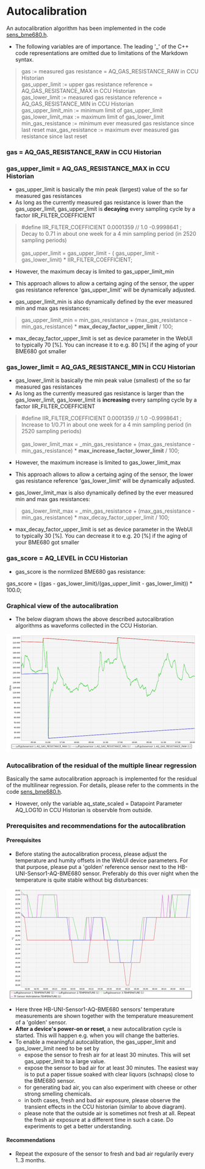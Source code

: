 # Autocalibration

An autocalibration algorithm has been implemented in the code [sens_bme680.h](../sensors/sens_bme680.h).

- The following variables are of importance. The leading '_' of the C++ code representations are omitted due to limitations of the Markdown syntax.


> gas := measured gas resistance = AQ_GAS_RESISTANCE_RAW in CCU Historian<BR/>
> gas_upper_limit := upper gas resistance reference = AQ_GAS_RESISTANCE_MAX in CCU Historian<BR/>
> gas_lower_limit := measured gas resistance reference = AQ_GAS_RESISTANCE_MIN in CCU Historian<BR/>
> gas_upper_limit_min := minimum limit of gas_upper_limit
> gas_lower_limit_max := maximum limit of gas_lower_limit
> min_gas_resistance := minimum ever measured gas resistance since last reset
> max_gas_resistance := maximum ever measured gas resistance since last reset

### gas = AQ_GAS_RESISTANCE_RAW in CCU Historian

### gas_upper_limit = AQ_GAS_RESISTANCE_MAX in CCU Historian

- gas_upper_limit is basically the min peak (largest) value of the so far measured gas resistances
- As long as the currently measured gas resistance is lower than the gas_upper_limit,  gas_upper_limit is **decaying** every sampling cycle by a factor IIR_FILTER_COEFFICIENT

>  #define IIR_FILTER_COEFFICIENT 0.0001359 // 1.0 -0.9998641 ; Decay to 0.71 in about one week for a 4 min sampling period (in 2520 sampling periods)<BR/><BR/>
>  gas_upper_limit = gas_upper_limit - ( gas_upper_limit - gas_lower_limit) * IIR_FILTER_COEFFICIENT;<BR/>

- However, the maximum decay is limited to gas_upper_limit_min

- This approach allows to allow a certaing aging of the sensor, the upper gas resistance reference 'gas_upper_limit' will be dynamically adjusted.
- gas_upper_limit_min is also dynamically defined by the ever measured min and max gas resistances:

> gas_upper_limit_min = min_gas_resistance + (max_gas_resistance - min_gas_resistance) * **max_decay_factor_upper_limit** / 100;

- max_decay_factor_upper_limit is set as device parameter in the WebUI to typically 70 [%]. You can increase it to e.g. 80 [%] if the aging of your BME680 got smaller

### gas_lower_limit = AQ_GAS_RESISTANCE_MIN in CCU Historian

- gas_lower_limit is basically the min peak value (smallest) of the so far measured gas resistances
- As long as the currently measured gas resistance is larger than the gas_lower_limit,  gas_lower_limit is **increasing** every sampling cycle by a factor IIR_FILTER_COEFFICIENT

>  #define IIR_FILTER_COEFFICIENT 0.0001359 // 1.0 -0.9998641 ; Increase to 1/0.71 in about one week for a 4 min sampling period (in 2520 sampling periods)<BR/><BR/>
>  gas_lower_limit_max = _min_gas_resistance + (max_gas_resistance - min_gas_resistance) * **max_increase_factor_lower_limit** / 100;<BR/>

- However, the maximum increase is limited to gas_lower_limit_max

- This approach allows to allow a certaing aging of the sensor, the lower gas resistance reference 'gas_lower_limit' will be dynamically adjusted.
- gas_lower_limit_max is also dynamically defined by the ever measured min and max gas resistances:

> gas_lower_limit_max = _min_gas_resistance + (max_gas_resistance - min_gas_resistance) * max_decay_factor_upper_limit / 100;

- max_decay_factor_upper_limit is set as device parameter in the WebUI to typically 30 [%]. You can decrease it to e.g. 20 [%] if the aging of your BME680 got smaller

### gas_score = AQ_LEVEL in CCU Historian

- gas_score is the normlized BME680 gas resistance:

gas_score = ((gas - gas_lower_limit)/(gas_upper_limit - gas_lower_limit)) * 100.0;

### Graphical view of the autocalibration

- The below diagram shows the above described autocalibration algorithms as waveforms collected in the CCU Historian.

![pic](./autocalibration.png)

### Autocalibration of the residual of the multiple linear regression

Basically the same autocalibration approach is implemented for the residual of the multilinear regression. For details, please refer to the comments in the code [sens_bme680.h](../sensors/sens_bme680.h).

- However, only the variable aq_state_scaled = Datapoint Parameter AQ_LOG10 in CCU Historian is observble from outside.

### Prerequisites and recommendations for the autocalibration

#### Prerequisites

- Before stating the autocalibration process, please adjust the temperature and humity offsets in the WebUI device parameters. For that purpose, please put a 'golden' reference sensor next to the HB-UNI-Sensor1-AQ-BME680 sensor. Preferably do this over night when the temperature is quite stable without big disturbances:


![pic](./temperature_offset_calibration.png)

- Here three HB-UNI-Sensor1-AQ-BME680 sensors' temperature measurements are shown together with the temperature measurement of a 'golden' sensor. 
- **After a device's power-on or reset**, a new autocalibration cycle is started. This will happen e.g. when you will change the batteries.
- To enable a meaningful autocalibration, the gas_upper_limit and gas_lower_limit need to be set by
	+ expose the sensor to fresh air for at least 30 minutes. This will set gas_upper_limit to a large value.
	+ expose the sensor to bad air for at least 30 minutes. The easiest way is to put a paper tissue soaked with clear liquors (schnaps) close to the BME680 sensor.
	+ for generating bad air, you can also experiment with cheese or other strong smelling chemicals.
	+ in both cases, fresh and bad air exposure, please observe the transient effects in the CCU historian (similar to above diagram).
	+ please note that the outside air is sometimes not fresh at all. Repeat the fresh air exposure at a different time in such a case. Do experiments to get a better understanding.
	
	
#### Recommendations

- Repeat the exposure of the sensor to fresh and bad air regularily every 1..3 months.
















 


